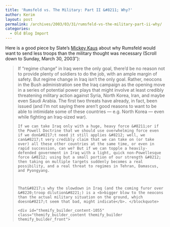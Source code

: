 ```yaml
---
title: 'Rumsfeld vs. The Military: Part II &#8211; Why?'
author: Kerim
layout: post
permalink: /archives/2003/03/31/rumsfeld-vs-the-military-part-ii-why/
categories:
  - Old Blog Import
---
```

Here is a good piece by Slate&#8217;s <a href="http://slate.msn.com/id/2080628/" onclick="_gaq.push(['_trackEvent', 'outbound-article', 'http://slate.msn.com/id/2080628/', 'Mickey Kaus']);" >Mickey Kaus</a> about why Rumsfeld would want to send less troops than the military thought was necessary (Scroll down to Sunday, March 30, 2003&#8243;):


>   If &#8220;regime change&#8221; in Iraq were the only goal, there&#8217;d be no reason not to provide plenty of soldiers to do the job, with an ample margin of safety. But regime change in Iraq isn&#8217;t the only goal. Rather, neocons in the Bush administration see the Iraq campaign as the opening move in a series of potential power plays that might involve at least credibly threatening military action against Syria, North Korea, Iran, and maybe even Saudi Arabia. The first two threats have already, in fact, been issued (and I&#8217;m not saying there aren&#8217;t good reasons to want to be able to intimidate some of these countries &#8212; e.g. North Korea &#8212; even while fighting an Iraq-sized war).  
>   
>   
>     If we can take Iraq only with a huge, heavy force &#8211;or if the Powell Doctrine that we should use overwhelming force even if we don&#8217;t need it still applies &#8212; well, we can&#8217;t very credibly claim that we can take on (or take over) all these other countries at the same time, or even in rapid succession, can we? But if we can topple a heavily-defended government in Iraq with a light, quick non-Powellesque force &#8212; using but a small portion of our strength &#8212; then taking on multiple targets suddenly becomes a real possibility, and a real threat to regimes in Tehran, Damascus, and Pyongyang.
>   
>   
>   
>     That&#8217;s why the slowdown in Iraq (and the coming furor over &#8220;troop dilution&#8221;) is a <b>bigger blow to the neocons than the actual military situation on the ground, which doesn&#8217;t seem that bad, might indicate</b>. </blockquote> 
>     
>     <div id="themify_builder_content-1055" class="themify_builder_content themify_builder themify_builder_front">
>
>     
>     
>    